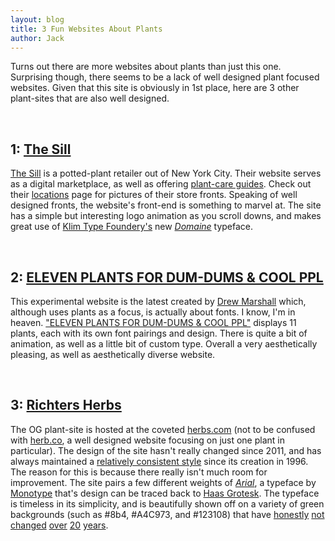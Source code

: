 ```yaml
---
layout: blog
title: 3 Fun Websites About Plants
author: Jack
---
```



Turns out there are more websites about plants than just this one. Surprising though, there seems to be a lack of well designed plant focused websites. Given that this site is obviously in 1st place, here are 3 other plant-sites that are also well designed.

<br>

## 1: [The Sill](https://www.thesill.com/)

[The Sill](https://www.thesill.com/) is a potted-plant retailer out of New York City. Their website serves as a digital marketplace, as well as offering [plant-care guides](https://www.thesill.com/pages/plant-care-articles). Check out their [locations](https://www.thesill.com/pages/locations) page for pictures of their store fronts. Speaking of well designed fronts, the website's front-end is something to marvel at. The site has a simple but interesting logo animation as you scroll downs, and makes great use of [Klim Type Foundery's](https://klim.co.nz/) new *[Domaine](https://klim.co.nz/retail-fonts/domaine-display/)* typeface.


<br>

## 2: [ELEVEN PLANTS FOR DUM-DUMS & COOL PPL](http://www.elevenplantsfordumdums.com/)

This experimental website is the latest created by [Drew Marshall](http://www.workbydrew.com/) which, although uses plants as a focus, is actually about fonts. I know, I'm in heaven. ["ELEVEN PLANTS FOR DUM-DUMS & COOL PPL"](http://www.elevenplantsfordumdums.com/) displays 11 plants, each with its own font pairings and design. There is quite a bit of animation, as well as a little bit of custom type. Overall a very aesthetically pleasing, as well as aesthetically diverse website.


<br>

## 3: [Richters Herbs](http://www.herbs.com/)

The OG plant-site is hosted at the coveted [herbs.com](http://www.herbs.com/) (not to be confused with [herb.co](https://herb.co/), a well designed website focusing on just one plant in particular). The design of the site hasn't really changed since 2011, and has always maintained a [relatively consistent style](https://web.archive.org/web/19971210103217/http://www.richters.com:80/) since its creation in 1996. The reason for this is because there really isn't much room for improvement. The site pairs a few different weights of *[Arial](https://www.fonts.com/font/monotype/arial)*, a typeface by [Monotype](https://www.monotype.com/) that's design can be traced back to [Haas Grotesk](https://en.wikipedia.org/wiki/Helvetica). The typeface is timeless in its simplicity, and is beautifully shown off on a variety of green backgrounds (such as #8b4, #A4C973, and #123108) that have [honestly](https://web.archive.org/web/19961114011853/http://www.richters.com:80/) [not](https://web.archive.org/web/19980612140123/http://www.richters.com:80/) [changed](https://web.archive.org/web/20001109152300/http://www.richters.com:80/) [over](https://web.archive.org/web/20040615030937/http://richters.com:80/) [20](https://web.archive.org/web/20060803133732/http://richters.com:80/) [years](https://web.archive.org/web/20110802154943/http://www.richters.com/).
